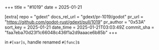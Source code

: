 +++
title = "#1019"
date = 2025-01-21

[extra]
repo = "gdext"
docs_rel_url = "gdext/pr-1019/godot"
pr_url = "https://github.com/godot-rust/gdext/pull/1019"
pr_author = "0x53A"
sort_key = 2025-01-21
date_time = 2025-01-21T03:03:49Z
commit_sha = "faa7eba70d23f1c66048c436f1a2d9aaace6b85b"
+++

in `#[var]s`, handle renamed `#[func]`s
